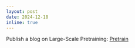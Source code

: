 ```yaml
---
layout: post
date: 2024-12-18
inline: true
---
```


Publish a blog on Large-Scale Pretraining: [Pretrain](https://www.notion.so/Wrapping-Up-My-Pretraining-Journey-15b856f204fc8026baa7e0e997ebf58e)
